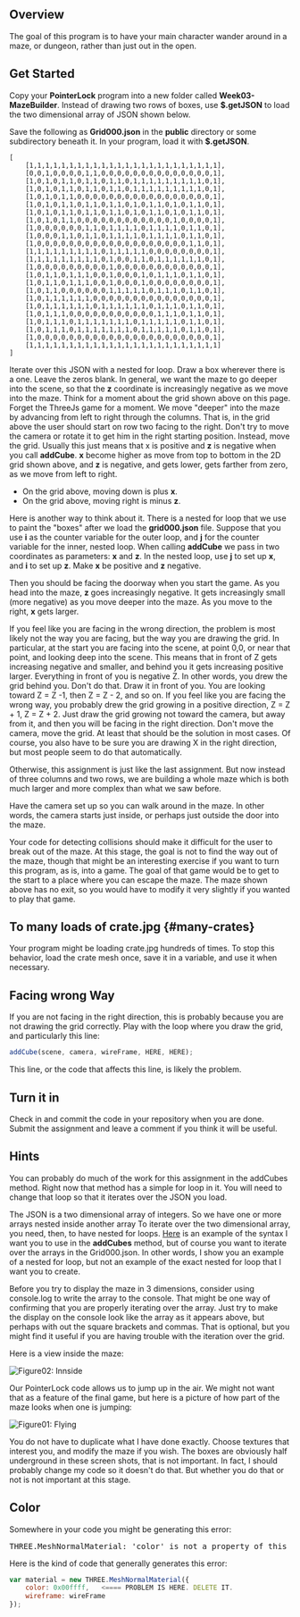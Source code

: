 ## Overview

The goal of this program is to have your main character wander around in a maze, or dungeon, rather than just out in the open.

## Get Started

Copy your **PointerLock** program into a new folder called **Week03-MazeBuilder**. Instead of drawing two rows of boxes, use **$.getJSON** to load the two dimensional array of JSON shown below.

Save the following as **Grid000.json** in the **public** directory or some subdirectory beneath it. In your program, load it with **$.getJSON**.

```
[
	[1,1,1,1,1,1,1,1,1,1,1,1,1,1,1,1,1,1,1,1,1,1,1,1],
	[0,0,1,0,0,0,0,1,1,0,0,0,0,0,0,0,0,0,0,0,0,0,0,1],
	[1,0,1,0,1,1,0,1,1,0,1,1,0,1,1,1,1,1,1,1,1,1,0,1],
	[1,0,1,0,1,1,0,1,1,0,1,1,0,1,1,1,1,1,1,1,1,1,0,1],
	[1,0,1,0,1,1,0,0,0,0,0,0,0,0,0,0,0,0,0,0,0,0,0,1],
	[1,0,1,0,1,1,0,1,1,0,1,1,0,1,0,1,1,0,1,0,1,1,0,1],
	[1,0,1,0,1,1,0,1,1,0,1,1,0,1,0,1,1,0,1,0,1,1,0,1],
	[1,0,1,0,1,1,0,0,0,0,0,0,0,0,0,0,0,0,1,0,0,0,0,1],
	[1,0,0,0,0,0,0,1,1,0,1,1,1,1,0,1,1,1,1,0,1,1,0,1],
	[1,0,0,0,1,1,0,1,1,0,1,1,1,1,0,1,1,1,1,0,1,1,0,1],
	[1,0,0,0,0,0,0,0,0,0,0,0,0,0,0,0,0,0,0,0,1,1,0,1],
	[1,1,1,1,1,1,1,1,1,0,1,1,1,1,1,0,0,0,0,0,0,0,0,1],
	[1,1,1,1,1,1,1,1,1,0,1,0,0,1,1,0,1,1,1,1,1,1,0,1],
	[1,0,0,0,0,0,0,0,0,0,1,0,0,0,0,0,0,0,0,0,0,0,0,1],
	[1,0,1,1,0,1,1,1,0,0,1,0,0,0,1,0,1,1,1,0,1,1,0,1],
	[1,0,1,1,0,1,1,1,0,0,1,0,0,0,1,0,0,0,0,0,0,0,0,1],
	[1,0,1,1,0,0,0,0,0,0,1,1,1,1,1,0,1,1,1,0,1,1,0,1],
	[1,0,1,1,1,1,1,1,0,0,0,0,0,0,0,0,0,0,0,0,0,0,0,1],
	[1,0,1,1,1,1,1,1,0,1,1,1,1,1,1,0,1,1,1,0,1,1,0,1],
	[1,0,1,1,1,0,0,0,0,0,0,0,0,0,0,0,1,1,1,0,1,1,0,1],
	[1,0,1,1,1,0,1,1,1,1,1,1,1,0,1,1,1,1,1,0,1,1,0,1],
	[1,0,1,1,1,0,1,1,1,1,1,1,1,0,1,1,1,1,1,0,1,1,0,1],
	[1,0,0,0,0,0,0,0,0,0,0,0,0,0,0,0,0,0,0,0,0,0,0,1],
	[1,1,1,1,1,1,1,1,1,1,1,1,1,1,1,1,1,1,1,1,1,1,1,1]
]
```

Iterate over this JSON with a nested for loop. Draw a box wherever there is a one. Leave the zeros blank. In general, we want the maze to go deeper into the scene, so that the **z** coordinate is increasingly negative as we move into the maze. Think for a moment about the grid shown above on this page. Forget the ThreeJs game for a moment. We move "deeper" into the maze by advancing from left to right through the columns. That is, in the grid above the user should start on row two facing to the right. Don't try to move the camera or rotate it to get him in the right starting position. Instead, move the grid. Usually this just means that x is positive and **z** is negative when you call **addCube**. **x** become higher as move from top to bottom in the 2D grid shown above, and **z** is negative, and gets lower, gets farther from zero, as we move from left to right.

- On the grid above, moving down is plus **x**.
- On the grid above, moving right is minus **z**.

Here is another way to think about it. There is a nested for loop that we use to paint the "boxes" after we load the **grid000.json** file. Suppose that you use **i** as the counter variable for the outer loop, and **j** for the counter variable for the inner, nested loop. When calling **addCube** we pass in two coordinates as parameters: **x** and **z**. In the nested loop, use **j** to set up **x**, and **i** to set up **z**. Make **x** be positive and **z** negative.

Then you should be facing the doorway when you start the game. As you head into the maze, **z** goes increasingly negative. It gets increasingly small (more negative) as you move deeper into the maze. As you move to the right, **x** gets larger.

If you feel like you are facing in the wrong direction, the problem is most likely not the way you are facing, but the way you are drawing the grid. In particular, at the start you are facing into the scene, at point 0,0, or near that point, and looking deep into the scene. This means that in front of Z gets increasing negative and smaller, and behind you it gets increasing positive larger. Everything in front of you is negative Z. In other words, you drew the grid behind you. Don't do that. Draw it in front of you. You are looking toward Z = Z -1, then Z = Z - 2, and so on. If you feel like you are facing the wrong way, you probably drew the grid growing in a positive direction, Z = Z + 1, Z = Z + 2. Just draw the grid growing not toward the camera, but away from it, and then you will be facing in the right direction. Don't move the camera, move the grid. At least that should be the solution in most cases. Of course, you also have to be sure you are drawing X in the right direction, but most people seem to do that automatically.

Otherwise, this assignment is just like the last assignment. But now instead of three columns and two rows, we are building a whole maze which is both much larger and more complex than what we saw before.

Have the camera set up so you can walk around in the maze. In other words, the camera starts just inside, or perhaps just outside the door into the maze.

Your code for detecting collisions should make it difficult for the user to break out of the maze. At this stage, the goal is not to find the way out of the maze, though that might be an interesting exercise if you want to turn this program, as is, into a game. The goal of that game would be to get to the start to a place where you can escape the maze. The maze shown above has no exit, so you would have to modify it very slightly if you wanted to play that game.

## To many loads of crate.jpg {#many-crates}

Your program might be loading crate.jpg hundreds of times. To stop this behavior, load the crate mesh once, save it in a variable, and use it when necessary.

## Facing wrong Way

If you are not facing in the right direction, this is probably because you are not drawing the grid correctly. Play with the loop where you draw the grid, and particularly this line:

```javascript
addCube(scene, camera, wireFrame, HERE, HERE);
```

This line, or the code that affects this line, is likely the problem.

## Turn it in

Check in and commit the code in your repository when you are done. Submit the assignment and leave a comment if you think it will be useful.

## Hints

You can probably do much of the work for this assignment in the addCubes method.  Right now that method has a simple for loop in it. You will need to change that loop so that it iterates over the JSON you load.

The JSON is a two dimensional array of integers. So we have one or more arrays nested inside another array To iterate over the two dimensional array, you need, then, to have nested for loops. [Here][fornest] is an example of the syntax I want you to use in the **addCubes** method, but of course you want to iterate over the arrays in the Grid000.json. In other words, I show you an example of a nested for loop, but not an example of the exact nested for loop that I want you to create.

Before you try to display the maze in 3 dimensions, consider using console.log to write the array to the console. That might be one way of confirming that you are properly iterating over the array. Just try to make the display on the console look like the array as it appears above, but perhaps with out the square brackets and commas. That is optional, but you might find it useful if you are having trouble with the iteration over the grid.

[fornest]: https://github.com/charliecalvert/JsObjects/blob/master/JavaScript/Syntax/ForLoopNested/index.js

Here is a view inside the maze:

![Figure02: Innside](https://drive.google.com/uc?export&id=0B25UTAlOfPRGWnZMTzdHT1hXOWM)

Our PointerLock code allows us to jump up in the air. We might not want that as a feature of the final game, but here is a picture of how part of the maze looks when one is jumping:

![Figure01: Flying](https://drive.google.com/uc?export&id=0B25UTAlOfPRGVmJaNDJHNlAwM00)

You do not have to duplicate what I have done exactly. Choose textures that interest you, and modify the maze if you wish. The boxes are obviously half underground in these screen shots, that is not important. In fact, I should probably change my code so it doesn't do that. But whether you do that or not is not important at this stage.

## Color

Somewhere in your code you might be generating this error:

<pre>
THREE.MeshNormalMaterial: 'color' is not a property of this material.
</pre>

Here is the kind of code that generally generates this error:

```javascript
var material = new THREE.MeshNormalMaterial({
    color: 0x00ffff,   <==== PROBLEM IS HERE. DELETE IT.
    wireframe: wireFrame
});
```
